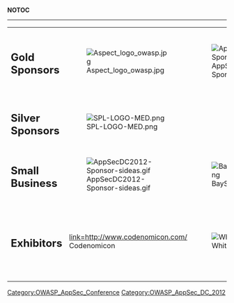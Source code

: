__NOTOC__

-----

<table>
<tbody>
<tr class="odd">
<td><h2>
<p>Gold Sponsors</p>
</h2></td>
<td><figure>
<img src="Aspect_logo_owasp.jpg" title="Aspect_logo_owasp.jpg" alt="Aspect_logo_owasp.jpg" /><figcaption>Aspect_logo_owasp.jpg</figcaption>
</figure></td>
<td><figure>
<img src="AppSecDC2009-Sponsor-securicon.gif" title="AppSecDC2009-Sponsor-securicon.gif" alt="AppSecDC2009-Sponsor-securicon.gif" /><figcaption>AppSecDC2009-Sponsor-securicon.gif</figcaption>
</figure></td>
<td><figure>
<img src="AppSecDC2009-Sponsor-mandiant.gif" title="AppSecDC2009-Sponsor-mandiant.gif" alt="AppSecDC2009-Sponsor-mandiant.gif" /><figcaption>AppSecDC2009-Sponsor-mandiant.gif</figcaption>
</figure></td>
<td><figure>
<img src="AppSecDC2012-ISC2.gif" title="AppSecDC2012-ISC2.gif" alt="AppSecDC2012-ISC2.gif" /><figcaption>AppSecDC2012-ISC2.gif</figcaption>
</figure></td>
</tr>
<tr class="even">
<td><h2>
<p>Silver Sponsors</p>
</h2></td>
<td><figure>
<img src="SPL-LOGO-MED.png" title="SPL-LOGO-MED.png" alt="SPL-LOGO-MED.png" /><figcaption>SPL-LOGO-MED.png</figcaption>
</figure></td>
<td></td>
<td></td>
<td></td>
</tr>
<tr class="odd">
<td><h2>
<p>Small Business</p>
</h2></td>
<td><figure>
<img src="AppSecDC2012-Sponsor-sideas.gif" title="AppSecDC2012-Sponsor-sideas.gif" alt="AppSecDC2012-Sponsor-sideas.gif" /><figcaption>AppSecDC2012-Sponsor-sideas.gif</figcaption>
</figure></td>
<td><figure>
<img src="BayShoreNetworks.png" title="BayShoreNetworks.png" alt="BayShoreNetworks.png" /><figcaption>BayShoreNetworks.png</figcaption>
</figure></td>
<td></td>
<td></td>
</tr>
<tr class="even">
<td><h2>
<p>Exhibitors</p>
</h2></td>
<td><p><a href="image:AppSecDC2012-Sponsor-coden.gif" title="wikilink">link=<a href="http://www.codenomicon.com/">http://www.codenomicon.com/</a> Codenomicon</a></p></td>
<td><figure>
<img src="WhiteHat_Logo.png" title="WhiteHat_Logo.png" alt="WhiteHat_Logo.png" /><figcaption>WhiteHat_Logo.png</figcaption>
</figure></td>
<td><figure>
<img src="AppSecDC2012-HP.jpg" title="AppSecDC2012-HP.jpg" alt="AppSecDC2012-HP.jpg" /><figcaption>AppSecDC2012-HP.jpg</figcaption>
</figure></td>
<td><figure>
<img src="WSI_-_Logo.jpg" title="WSI_-_Logo.jpg" alt="WSI_-_Logo.jpg" width="125" /><figcaption>WSI_-_Logo.jpg</figcaption>
</figure></td>
</tr>
</tbody>
</table>

[Category:OWASP_AppSec_Conference](Category:OWASP_AppSec_Conference "wikilink")
[Category:OWASP_AppSec_DC_2012](Category:OWASP_AppSec_DC_2012 "wikilink")
